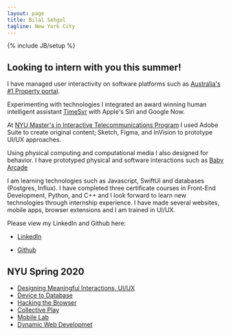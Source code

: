 ```yaml
---
layout: page
title: Bilal Sehgol
tagline: New York City
---
```

{% include JB/setup %}

## Looking to intern with you this summer!

I have managed user interactivity on software platforms such as [Australia's #1 Property portal](https://realestate.com.au).

Experimenting with technologies I integrated an award winning human intelligent assistant [TimeSvr](https://www.timesvr.com) with Apple's Siri and Google Now.

At [NYU Master's in Interactive Telecommunications Program](https://tisch.nyu.edu/itp) I used Adobe Suite to create original content; Sketch, Figma, and InVision to prototype UI/UX approaches.

Using physical computing and computational media I also designed for behavior. I have prototyped physical and software interactions such as [Baby Arcade](https://docs.google.com/presentation/d/1B6X02WgVRav2-ldXhJka9qMu80qopMIVvaj4LvIbGTU/edit#slide=id.p)

I am learning technologies such as Javascript, SwiftUI and databases (Postgres, Influx). I have completed three certificate courses in Front-End Development, Python, and C++ and I look forward to learn new technologies through internship experience. I have made several websites, mobile apps, browser extensions and I am trained in UI/UX.
 
Please view my LinkedIn and Github here: 
- [LinkedIn](https://www.linkedin.com/in/bilalsehgol/)

- [Github](https://github.com/bsehgol)


## NYU Spring 2020

 - [Designing Meaningful Interactions, UI/UX](dmi)
 - [Device to Database](devicetodatabase)
 - [Hacking the Browser](https://github.com/bsehgol/hackingthebrowser)
 - [Collective Play](https://github.com/bsehgol/collectiveplay)
 - [Mobile Lab](mobilelab)
 - [Dynamic Web Developmet](https://github.com/bsehgol/dwd)
